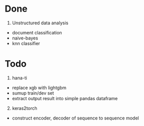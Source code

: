 # Done

1. Unstructured data analysis
- document classification
- naive-bayes 
- knn classifier

# Todo

1. hana-ti
- replace xgb with lightgbm
- sumup train/dev set
- extract output result into simple pandas dataframe

2. keras2torch
- construct encoder, decoder of sequence to sequence model


